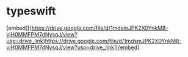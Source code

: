 # typeswift
[embed][(https://drive.google.com/file/d/1mdsmJPK2X0YnkM8-vjH0MMFPM7dNysqJ/view?usp=drive_link)https://drive.google.com/file/d/1mdsmJPK2X0YnkM8-vjH0MMFPM7dNysqJ/view?usp=drive_link][/embed]
